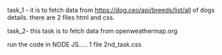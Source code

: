 
task_1 - it is to fetch data from https://dog.ceo/api/breeds/list/all
of dogs details.
there are 2 files html and css.




task_2- this task is to fetch data from openweathermap.org

run the code in NODE JS.....
1 file 2nd_task.css
